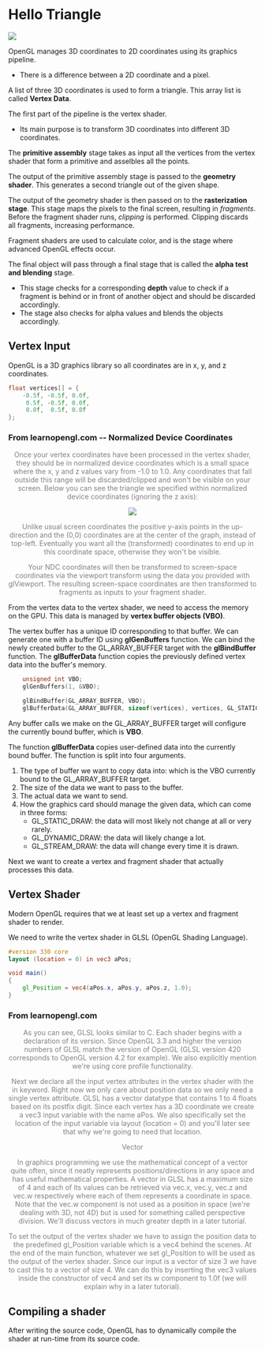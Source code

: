 # Hello Triangle

![](/home/tuturu/Projects/Games/3D/pipeline.png)

OpenGL manages 3D coordinates to 2D coordinates using its graphics pipeline.

- There is a difference between a 2D coordinate and a pixel. 

A list of three 3D coordinates is used to form a triangle. This array list is called **Vertex Data**.

The first part of the pipeline is the vertex shader.

- Its main purpose is to transform 3D coordinates into different 3D coordinates. 

The **primitive assembly** stage takes as input all the vertices from the vertex shader that form a primitive and asselbles all the points.

The output of the primitive assembly stage is passed to the **geometry shader**. This generates a second triangle out of the given shape.

The output of the geometry shader is then passed on to the **rasterization stage**. This stage maps the pixels to the final screen, resulting in *fragments*. Before the fragment shader runs, *clipping* is performed. Clipping discards all fragments, increasing performance.

Fragment shaders are used to calculate color, and is the stage where advanced OpenGL effects occur.

The final object will pass through a final stage that is called the **alpha test and blending** stage. 

 - This stage checks for a corresponding **depth** value to check if a fragment is behind or in front of another object and should be discarded accordingly. 
 - The stage also checks for alpha values and blends the objects accordingly.

## Vertex Input
OpenGL is a 3D graphics library so all coordinates are in x, y, and z coordinates.

```c++
float vertices[] = {
    -0.5f, -0.5f, 0.0f,
     0.5f, -0.5f, 0.0f,
     0.0f,  0.5f, 0.0f
};  
```
### From learnopengl.com -- Normalized Device Coordinates

<div style="text-align: center; color: #808080; font-size: 1em;">Once your vertex coordinates have been processed in the vertex shader, they should be in normalized device coordinates which is a small space where the x, y and z values vary from -1.0 to 1.0. Any coordinates that fall outside this range will be discarded/clipped and won't be visible on your screen. Below you can see the triangle we specified within normalized device coordinates (ignoring the z axis):

![](/home/tuturu/Projects/Games/3D/ndc.png)

Unlike usual screen coordinates the positive y-axis points in the up-direction and the (0,0) coordinates are at the center of the graph, instead of top-left. Eventually you want all the (transformed) coordinates to end up in this coordinate space, otherwise they won't be visible.

Your NDC coordinates will then be transformed to screen-space coordinates via the viewport transform using the data you provided with glViewport. The resulting screen-space coordinates are then transformed to fragments as inputs to your fragment shader.
</div>

From the vertex data to the vertex shader, we need to access the memory on the GPU. This data is managed by **vertex buffer objects (VBO)**.

The vertex buffer has a unique ID corresponding to that buffer. We can generate one with a buffer ID using **glGenBuffers** function. We can bind the newly created buffer to the GL_ARRAY_BUFFER target with the **glBindBuffer** function. The **glBufferData** function copies the previously defined vertex data into the buffer's memory.

```c++
	unsigned int VBO;
	glGenBuffers(1, &VBO);

	glBindBuffer(GL_ARRAY_BUFFER, VBO);
	glBufferData(GL_ARRAY_BUFFER, sizeof(vertices), vertices, GL_STATIC_DRAW);
```

Any buffer calls we make on the GL_ARRAY_BUFFER target will configure the currently bound buffer, which is **VBO**.

The function **glBufferData** copies user-defined data into the currently bound buffer. The function is split into four arguments.

1. The type of buffer we want to copy data into: which is the VBO currently bound to the GL_ARRAY_BUFFER target.
2. The size of the data we want to pass to the buffer.
3. The actual data we want to send.
4. How the graphics card should manage the given data, which can come in three forms:
	- GL_STATIC_DRAW: the data will most likely not change at all or very rarely.
	- GL_DYNAMIC_DRAW: the data will likely change a lot.
	- GL_STREAM_DRAW: the data will change every time it is drawn.

Next we want to create a vertex and fragment shader that actually processes this data.

## Vertex Shader
Modern OpenGL requires that we at least set up a vertex and fragment shader to render.

We need to write the vertex shader in GLSL (OpenGL Shading Language).

```glsl
#version 330 core
layout (location = 0) in vec3 aPos;

void main()
{
    gl_Position = vec4(aPos.x, aPos.y, aPos.z, 1.0);
}
```

### From learnopengl.com
<div style="text-align: center; color: #808080; font-size: 1em;"> As you can see, GLSL looks similar to C. Each shader begins with a declaration of its version. Since OpenGL 3.3 and higher the version numbers of GLSL match the version of OpenGL (GLSL version 420 corresponds to OpenGL version 4.2 for example). We also explicitly mention we're using core profile functionality.

Next we declare all the input vertex attributes in the vertex shader with the in keyword. Right now we only care about position data so we only need a single vertex attribute. GLSL has a vector datatype that contains 1 to 4 floats based on its postfix digit. Since each vertex has a 3D coordinate we create a vec3 input variable with the name aPos. We also specifically set the location of the input variable via layout (location = 0) and you'll later see that why we're going to need that location.

Vector

In graphics programming we use the mathematical concept of a vector quite often, since it neatly represents positions/directions in any space and has useful mathematical properties. A vector in GLSL has a maximum size of 4 and each of its values can be retrieved via vec.x, vec.y, vec.z and vec.w respectively where each of them represents a coordinate in space. Note that the vec.w component is not used as a position in space (we're dealing with 3D, not 4D) but is used for something called perspective division. We'll discuss vectors in much greater depth in a later tutorial.

To set the output of the vertex shader we have to assign the position data to the predefined gl_Position variable which is a vec4 behind the scenes. At the end of the main function, whatever we set gl_Position to will be used as the output of the vertex shader. Since our input is a vector of size 3 we have to cast this to a vector of size 4. We can do this by inserting the vec3 values inside the constructor of vec4 and set its w component to 1.0f (we will explain why in a later tutorial). 
</div>

## Compiling a shader
After writing the source code, OpenGL has to dynamically compile the shader at run-time from its source code.
